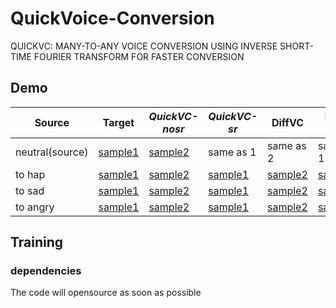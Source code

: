 # QuickVoice-Conversion
QUICKVC: MANY-TO-ANY VOICE CONVERSION USING INVERSE SHORT-TIME FOURIER TRANSFORM FOR FASTER CONVERSION


## Demo
| Source | Target | ***QuickVC-nosr*** | ***QuickVC-sr*** | DiffVC | PPG-VC | VQMIVC |
--- | --- | --- | --- | --- | --- | ---
| neutral(source) | [sample1](https://drive.google.com/file/d/1E_maY9UfkzK8cy17vXkQWAou4ZlVWzCZ/view?usp=sharing) | [sample2](https://drive.google.com/file/d/1sHiHTECN1ZuXPbG66L8vkgbMi_HeXvCF/view?usp=sharing) | same as 1 | same as 2| same as 1 | same as 2|
| to hap | [sample1](https://drive.google.com/file/d/1d_z3qFm-IRai_6cj7jk4fKPObgmY8Vbw/view?usp=sharing) | [sample2](https://drive.google.com/file/d/1GBPpXoQ57PhnAQwmzHKOjpPGTmSyJ8Xk/view?usp=sharing) | [sample1](https://drive.google.com/file/d/1sg7uM1o97hjqVL2vOo6sgwaxvKQXC-V1/view?usp=sharing) | [sample2](https://drive.google.com/file/d/126GXKS-yPO_qlNVnEJT7lHiBGbwuigZs/view?usp=sharing)| [sample1](https://drive.google.com/file/d/1oTjBxzv3IXcXFaTzW5Eya2daZBysihOe/view?usp=sharing) | [sample2](https://drive.google.com/file/d/1Fv7B1-SPil4OuRW-78PUZCMl_U4QruIz/view?usp=sharing)
| to sad | [sample1](https://drive.google.com/file/d/1QcvL3GvTK6qgo-Y51ORdLcJNEsRsTh8a/view?usp=sharing) | [sample2](https://drive.google.com/file/d/1hXz-3a70f-xHa2YpEeHwVNtTVohu1R1j/view?usp=sharing)| [sample1](https://drive.google.com/file/d/1GJ8ycnpS8pfXu7Kj-82qmKUeMAiCYAYp/view?usp=sharing) | [sample2](https://drive.google.com/file/d/1xjjgjMmuv4oGAC-VOq6X2mPShIOfKPuW/view?usp=sharing) | [sample1](https://drive.google.com/file/d/1qyy4m-k7eKKOCwFK7_SkWhyfzM334dAY/view?usp=sharing) | [sample2](https://drive.google.com/file/d/1t4UfVQqKtuETv8OIq7rn8wm4pmx76mM1/view?usp=sharing)
| to angry | [sample1](https://drive.google.com/file/d/1Ktu8xBBLIS-3Rini2AmeFp6XbaEnwx_E/view?usp=sharing) | [sample2](https://drive.google.com/file/d/1MMqGmy9Wdb4BHLCqn_tD7rAjz5mghMji/view?usp=sharing) |  [sample1](https://drive.google.com/file/d/1G8GbUv5UtU3m9kXEJ47jXb1bYZruFSpl/view?usp=sharing) | [sample2](https://drive.google.com/file/d/1Bf-CGFdTt_IfWAx7YO_7p4HklTHL7K6c/view?usp=sharing) |[sample1](https://drive.google.com/file/d/1DVvha0XyyJMnJLylUPKaaLtCEZ4bN-MD/view?usp=sharing) | [sample2](https://drive.google.com/file/d/1UL9l0zdE8t80TTKVLSErHtmx8WMoH6OG/view?usp=sharing)

## Training
### dependencies
The code will opensource as soon as possible
